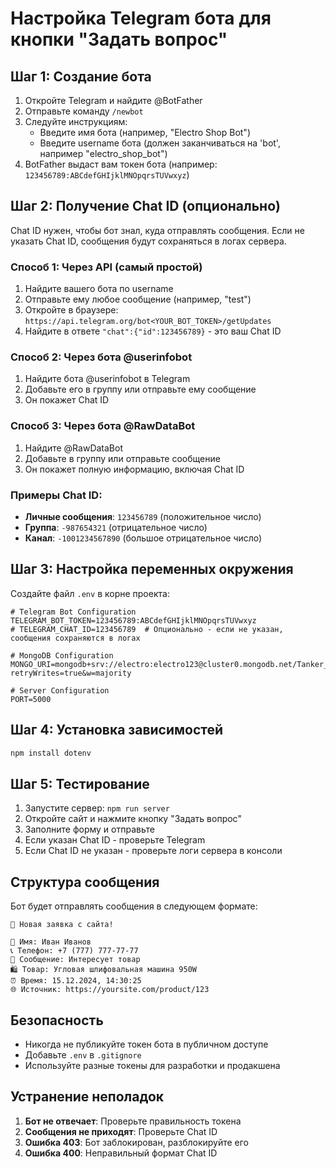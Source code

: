 # Настройка Telegram бота для кнопки "Задать вопрос"

## Шаг 1: Создание бота

1. Откройте Telegram и найдите @BotFather
2. Отправьте команду `/newbot`
3. Следуйте инструкциям:
   - Введите имя бота (например, "Electro Shop Bot")
   - Введите username бота (должен заканчиваться на 'bot', например "electro_shop_bot")
4. BotFather выдаст вам токен бота (например: `123456789:ABCdefGHIjklMNOpqrsTUVwxyz`)

## Шаг 2: Получение Chat ID (опционально)

Chat ID нужен, чтобы бот знал, куда отправлять сообщения. Если не указать Chat ID, сообщения будут сохраняться в логах сервера.

### Способ 1: Через API (самый простой)
1. Найдите вашего бота по username
2. Отправьте ему любое сообщение (например, "test")
3. Откройте в браузере: `https://api.telegram.org/bot<YOUR_BOT_TOKEN>/getUpdates`
4. Найдите в ответе `"chat":{"id":123456789}` - это ваш Chat ID

### Способ 2: Через бота @userinfobot
1. Найдите бота @userinfobot в Telegram
2. Добавьте его в группу или отправьте ему сообщение
3. Он покажет Chat ID

### Способ 3: Через бота @RawDataBot
1. Найдите @RawDataBot
2. Добавьте в группу или отправьте сообщение
3. Он покажет полную информацию, включая Chat ID

### Примеры Chat ID:
- **Личные сообщения**: `123456789` (положительное число)
- **Группа**: `-987654321` (отрицательное число)
- **Канал**: `-1001234567890` (большое отрицательное число)

## Шаг 3: Настройка переменных окружения

Создайте файл `.env` в корне проекта:

```env
# Telegram Bot Configuration
TELEGRAM_BOT_TOKEN=123456789:ABCdefGHIjklMNOpqrsTUVwxyz
# TELEGRAM_CHAT_ID=123456789  # Опционально - если не указан, сообщения сохраняются в логах

# MongoDB Configuration
MONGO_URI=mongodb+srv://electro:electro123@cluster0.mongodb.net/Tanker_products?retryWrites=true&w=majority

# Server Configuration
PORT=5000
```

## Шаг 4: Установка зависимостей

```bash
npm install dotenv
```

## Шаг 5: Тестирование

1. Запустите сервер: `npm run server`
2. Откройте сайт и нажмите кнопку "Задать вопрос"
3. Заполните форму и отправьте
4. Если указан Chat ID - проверьте Telegram
5. Если Chat ID не указан - проверьте логи сервера в консоли

## Структура сообщения

Бот будет отправлять сообщения в следующем формате:

```
🔔 Новая заявка с сайта!

👤 Имя: Иван Иванов
📞 Телефон: +7 (777) 777-77-77
💬 Сообщение: Интересует товар
🛍️ Товар: Угловая шлифовальная машина 950W
⏰ Время: 15.12.2024, 14:30:25
🌐 Источник: https://yoursite.com/product/123
```

## Безопасность

- Никогда не публикуйте токен бота в публичном доступе
- Добавьте `.env` в `.gitignore`
- Используйте разные токены для разработки и продакшена

## Устранение неполадок

1. **Бот не отвечает**: Проверьте правильность токена
2. **Сообщения не приходят**: Проверьте Chat ID
3. **Ошибка 403**: Бот заблокирован, разблокируйте его
4. **Ошибка 400**: Неправильный формат Chat ID
